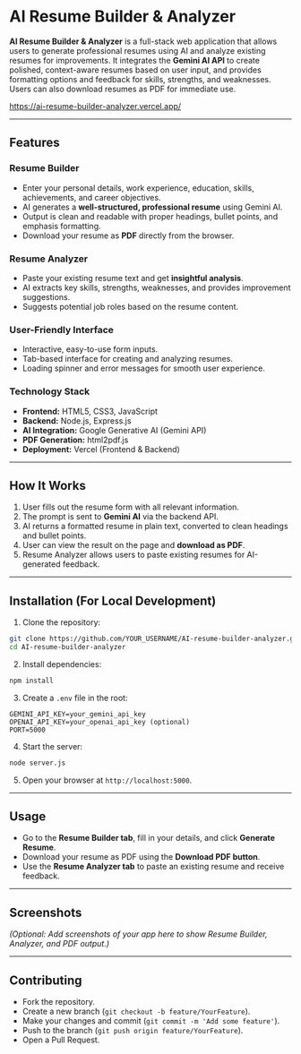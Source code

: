 
# AI Resume Builder & Analyzer

**AI Resume Builder & Analyzer** is a full-stack web application that allows users to generate professional resumes using AI and analyze existing resumes for improvements. It integrates the **Gemini AI API** to create polished, context-aware resumes based on user input, and provides formatting options and feedback for skills, strengths, and weaknesses. Users can also download resumes as PDF for immediate use.

https://ai-resume-builder-analyzer.vercel.app/

---

## **Features**

### **Resume Builder**

* Enter your personal details, work experience, education, skills, achievements, and career objectives.
* AI generates a **well-structured, professional resume** using Gemini AI.
* Output is clean and readable with proper headings, bullet points, and emphasis formatting.
* Download your resume as **PDF** directly from the browser.

### **Resume Analyzer**

* Paste your existing resume text and get **insightful analysis**.
* AI extracts key skills, strengths, weaknesses, and provides improvement suggestions.
* Suggests potential job roles based on the resume content.

### **User-Friendly Interface**

* Interactive, easy-to-use form inputs.
* Tab-based interface for creating and analyzing resumes.
* Loading spinner and error messages for smooth user experience.

### **Technology Stack**

* **Frontend:** HTML5, CSS3, JavaScript
* **Backend:** Node.js, Express.js
* **AI Integration:** Google Generative AI (Gemini API)
* **PDF Generation:** html2pdf.js
* **Deployment:** Vercel (Frontend & Backend)

---

## **How It Works**

1. User fills out the resume form with all relevant information.
2. The prompt is sent to **Gemini AI** via the backend API.
3. AI returns a formatted resume in plain text, converted to clean headings and bullet points.
4. User can view the result on the page and **download as PDF**.
5. Resume Analyzer allows users to paste existing resumes for AI-generated feedback.

---

## **Installation (For Local Development)**

1. Clone the repository:

```bash
git clone https://github.com/YOUR_USERNAME/AI-resume-builder-analyzer.git
cd AI-resume-builder-analyzer
```

2. Install dependencies:

```bash
npm install
```

3. Create a `.env` file in the root:

```
GEMINI_API_KEY=your_gemini_api_key
OPENAI_API_KEY=your_openai_api_key (optional)
PORT=5000
```

4. Start the server:

```bash
node server.js
```

5. Open your browser at `http://localhost:5000`.

---

## **Usage**

* Go to the **Resume Builder tab**, fill in your details, and click **Generate Resume**.
* Download your resume as PDF using the **Download PDF button**.
* Use the **Resume Analyzer tab** to paste an existing resume and receive feedback.

---

## **Screenshots**

*(Optional: Add screenshots of your app here to show Resume Builder, Analyzer, and PDF output.)*

---

## **Contributing**

* Fork the repository.
* Create a new branch (`git checkout -b feature/YourFeature`).
* Make your changes and commit (`git commit -m 'Add some feature'`).
* Push to the branch (`git push origin feature/YourFeature`).
* Open a Pull Request.

